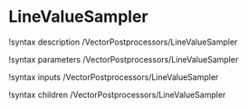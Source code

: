 <!-- MOOSE Documentation Stub: Remove this when content is added. -->

# LineValueSampler

!syntax description /VectorPostprocessors/LineValueSampler

!syntax parameters /VectorPostprocessors/LineValueSampler

!syntax inputs /VectorPostprocessors/LineValueSampler

!syntax children /VectorPostprocessors/LineValueSampler
